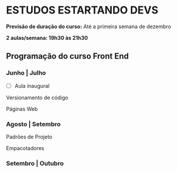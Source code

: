 # ESTUDOS ESTARTANDO DEVS

**Previsão de duração do curso:** Até a primeira semana de dezembro

**2 aulas/semana: 19h30 às 21h30**

## Programação do curso Front End

### Junho | Julho

-[ ] Aula inaugural

Versionamento de código

Páginas Web

### Agosto | Setembro

Padrões de Projeto

Empacotadores

### Setembro | Outubro
